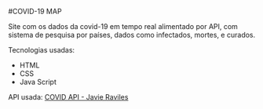 #COVID-19 MAP

Site com os dados da covid-19 em tempo real alimentado por API, com sistema de pesquisa por países, dados como infectados, mortes, e curados.

Tecnologias usadas:
- HTML
- CSS
- Java Script

API usada: [COVID API - Javie Raviles](http://https://github.com/javieraviles/covidAPI "COVID API - Javie Raviles")
